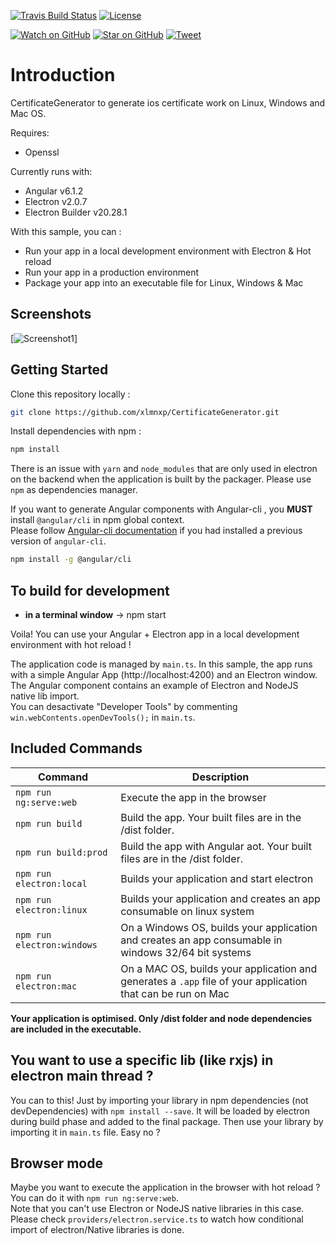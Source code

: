 [![Travis Build Status][build-badge]][build]
[![License](http://img.shields.io/badge/Licence-MIT-brightgreen.svg)](LICENSE.md)

[![Watch on GitHub][github-watch-badge]][github-watch]
[![Star on GitHub][github-star-badge]][github-star]
[![Tweet][twitter-badge]][twitter]

# Introduction

CertificateGenerator to generate ios certificate work on Linux, Windows and Mac OS.

Requires:
- Openssl

Currently runs with:

- Angular v6.1.2
- Electron v2.0.7
- Electron Builder v20.28.1

With this sample, you can :

- Run your app in a local development environment with Electron & Hot reload
- Run your app in a production environment
- Package your app into an executable file for Linux, Windows & Mac

## Screenshots
[![Screenshot1](https://raw.githubusercontent.com/xlmnxp/CertificateGenerator/master/screenshots/screenshot1.png)]

## Getting Started

Clone this repository locally :

``` bash
git clone https://github.com/xlmnxp/CertificateGenerator.git
```

Install dependencies with npm :

``` bash
npm install
```

There is an issue with `yarn` and `node_modules` that are only used in electron on the backend when the application is built by the packager. Please use `npm` as dependencies manager.


If you want to generate Angular components with Angular-cli , you **MUST** install `@angular/cli` in npm global context.  
Please follow [Angular-cli documentation](https://github.com/angular/angular-cli) if you had installed a previous version of `angular-cli`.

``` bash
npm install -g @angular/cli
```

## To build for development

- **in a terminal window** -> npm start  

Voila! You can use your Angular + Electron app in a local development environment with hot reload !

The application code is managed by `main.ts`. In this sample, the app runs with a simple Angular App (http://localhost:4200) and an Electron window.  
The Angular component contains an example of Electron and NodeJS native lib import.  
You can desactivate "Developer Tools" by commenting `win.webContents.openDevTools();` in `main.ts`.

## Included Commands

|Command|Description|
|--|--|
|`npm run ng:serve:web`| Execute the app in the browser |
|`npm run build`| Build the app. Your built files are in the /dist folder. |
|`npm run build:prod`| Build the app with Angular aot. Your built files are in the /dist folder. |
|`npm run electron:local`| Builds your application and start electron
|`npm run electron:linux`| Builds your application and creates an app consumable on linux system |
|`npm run electron:windows`| On a Windows OS, builds your application and creates an app consumable in windows 32/64 bit systems |
|`npm run electron:mac`|  On a MAC OS, builds your application and generates a `.app` file of your application that can be run on Mac |

**Your application is optimised. Only /dist folder and node dependencies are included in the executable.**

## You want to use a specific lib (like rxjs) in electron main thread ?

You can to this! Just by importing your library in npm dependencies (not devDependencies) with `npm install --save`. It will be loaded by electron during build phase and added to the final package. Then use your library by importing it in `main.ts` file. Easy no ?

## Browser mode

Maybe you want to execute the application in the browser with hot reload ? You can do it with `npm run ng:serve:web`.  
Note that you can't use Electron or NodeJS native libraries in this case. Please check `providers/electron.service.ts` to watch how conditional import of electron/Native libraries is done.

[build-badge]: https://travis-ci.org/xlmnxp/CertificateGenerator.svg?branch=master
[build]: https://travis-ci.org/xlmnxp/CertificateGenerator.svg?branch=master
[license-badge]: https://img.shields.io/badge/license-Apache2-blue.svg?style=flat
[prs-badge]: https://img.shields.io/badge/PRs-welcome-brightgreen.svg?style=flat-square
[prs]: http://makeapullrequest.com
[github-watch-badge]: https://img.shields.io/github/watchers/xlmnxp/CertificateGenerator.svg?style=social
[github-watch]: https://github.com/xlmnxp/CertificateGenerator/watchers
[github-star-badge]: https://img.shields.io/github/stars/xlmnxp/CertificateGenerator.svg?style=social
[github-star]: https://github.com/xlmnxp/CertificateGenerator/stargazers
[twitter]: https://twitter.com/intent/tweet?text=Check%20out%20CertificateGenerator!%20https://github.com/xlmnxp/CertificateGenerator%20%F0%9F%91%8D
[twitter-badge]: https://img.shields.io/twitter/url/https/github.com/xlmnxp/CertificateGenerator.svg?style=social
